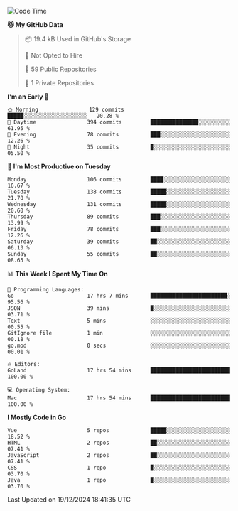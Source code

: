 <!--START_SECTION:waka-->
![Code Time](http://img.shields.io/badge/Code%20Time-1%2C391%20hrs%2029%20mins-blue)

**🐱 My GitHub Data** 

> 📦 19.4 kB Used in GitHub's Storage 
 > 
> 🚫 Not Opted to Hire
 > 
> 📜 59 Public Repositories 
 > 
> 🔑 1 Private Repositories 
 > 
**I'm an Early 🐤** 

```text
🌞 Morning                129 commits         █████░░░░░░░░░░░░░░░░░░░░   20.28 % 
🌆 Daytime                394 commits         ███████████████░░░░░░░░░░   61.95 % 
🌃 Evening                78 commits          ███░░░░░░░░░░░░░░░░░░░░░░   12.26 % 
🌙 Night                  35 commits          █░░░░░░░░░░░░░░░░░░░░░░░░   05.50 % 
```
📅 **I'm Most Productive on Tuesday** 

```text
Monday                   106 commits         ████░░░░░░░░░░░░░░░░░░░░░   16.67 % 
Tuesday                  138 commits         █████░░░░░░░░░░░░░░░░░░░░   21.70 % 
Wednesday                131 commits         █████░░░░░░░░░░░░░░░░░░░░   20.60 % 
Thursday                 89 commits          ███░░░░░░░░░░░░░░░░░░░░░░   13.99 % 
Friday                   78 commits          ███░░░░░░░░░░░░░░░░░░░░░░   12.26 % 
Saturday                 39 commits          ██░░░░░░░░░░░░░░░░░░░░░░░   06.13 % 
Sunday                   55 commits          ██░░░░░░░░░░░░░░░░░░░░░░░   08.65 % 
```


📊 **This Week I Spent My Time On** 

```text
💬 Programming Languages: 
Go                       17 hrs 7 mins       ████████████████████████░   95.56 % 
JSON                     39 mins             █░░░░░░░░░░░░░░░░░░░░░░░░   03.71 % 
Text                     5 mins              ░░░░░░░░░░░░░░░░░░░░░░░░░   00.55 % 
GitIgnore file           1 min               ░░░░░░░░░░░░░░░░░░░░░░░░░   00.18 % 
go.mod                   0 secs              ░░░░░░░░░░░░░░░░░░░░░░░░░   00.01 % 

🔥 Editors: 
GoLand                   17 hrs 54 mins      █████████████████████████   100.00 % 

💻 Operating System: 
Mac                      17 hrs 54 mins      █████████████████████████   100.00 % 
```

**I Mostly Code in Go** 

```text
Vue                      5 repos             █████░░░░░░░░░░░░░░░░░░░░   18.52 % 
HTML                     2 repos             ██░░░░░░░░░░░░░░░░░░░░░░░   07.41 % 
JavaScript               2 repos             ██░░░░░░░░░░░░░░░░░░░░░░░   07.41 % 
CSS                      1 repo              █░░░░░░░░░░░░░░░░░░░░░░░░   03.70 % 
Java                     1 repo              █░░░░░░░░░░░░░░░░░░░░░░░░   03.70 % 
```




 Last Updated on 19/12/2024 18:41:35 UTC
<!--END_SECTION:waka-->
